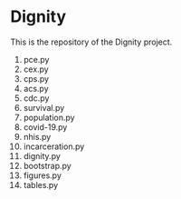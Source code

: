 # Dignity

This is the repository of the Dignity project.

1. pce.py
2. cex.py
3. cps.py
4. acs.py
5. cdc.py
6. survival.py
7. population.py
8. covid-19.py
9. nhis.py
10. incarceration.py
11. dignity.py
12. bootstrap.py
13. figures.py
14. tables.py
